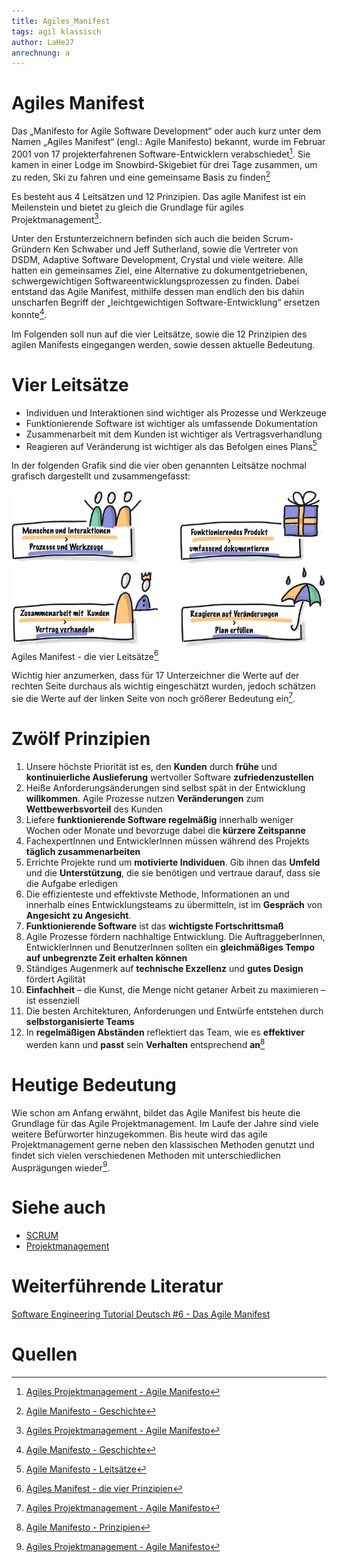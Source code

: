 ```yaml
---
title: Agiles_Manifest
tags: agil klassisch
author: LaHe27
anrechnung: a
---
```


# Agiles Manifest 

Das „Manifesto for Agile Software Development“ oder auch kurz unter dem Namen „Agiles Manifest“ (engl.: Agile Manifesto) bekannt, wurde im Februar 2001 von 17 projekterfahrenen Software-Entwicklern verabschiedet[^2]. 
Sie kamen in einer Lodge im Snowbird-Skigebiet für drei Tage zusammen, um zu reden, Ski zu fahren und eine gemeinsame Basis zu finden[^1]
 
Es besteht aus 4 Leitsätzen und 12 Prinzipien.
Das agile Manifest ist ein Meilenstein und bietet zu gleich die Grundlage für agiles Projektmanagement[^2].

Unter den Erstunterzeichnern befinden sich auch die beiden Scrum-Gründern Ken Schwaber und Jeff Sutherland, sowie die Vertreter von DSDM, Adaptive Software Development, Crystal und viele weitere. Alle hatten ein gemeinsames Ziel, eine Alternative zu dokumentgetriebenen, schwergewichtigen Softwareentwicklungsprozessen zu finden. Dabei entstand das Agile Manifest, mithilfe dessen man endlich den bis dahin unscharfen Begriff der „leichtgewichtigen Software-Entwicklung“ ersetzen konnte[^1].


Im Folgenden soll nun auf die vier Leitsätze, sowie die 12 Prinzipien des agilen Manifests eingegangen werden, sowie dessen aktuelle Bedeutung. 


# Vier Leitsätze

* Individuen und Interaktionen sind wichtiger als Prozesse und Werkzeuge
* Funktionierende Software ist wichtiger als umfassende Dokumentation
* Zusammenarbeit mit dem Kunden ist wichtiger als Vertragsverhandlung
* Reagieren auf Veränderung ist wichtiger als das Befolgen eines Plans[^3]

In der folgenden Grafik sind die vier oben genannten Leitsätze nochmal grafisch dargestellt und zusammengefasst:

![Beispielabbildung](Agiles_Manifest/AM_Prinzipien.jpeg)
Agiles Manifest - die vier Leitsätze[^4]

Wichtig hier anzumerken, dass für 17 Unterzeichner die Werte auf der rechten Seite durchaus als wichtig eingeschätzt wurden, jedoch schätzen sie die Werte auf der linken Seite von noch größerer Bedeutung ein[^2].


# Zwölf Prinzipien 

1. Unsere höchste Priorität ist es, den __Kunden__ durch __frühe__ und __kontinuierliche Auslieferung__ wertvoller Software __zufriedenzustellen__
2. Heiße Anforderungsänderungen sind selbst spät in der Entwicklung __willkommen__. Agile Prozesse nutzen __Veränderungen__ zum __Wettbewerbsvorteil__ des Kunden
3. Liefere __funktionierende Software regelmäßig__ innerhalb weniger Wochen oder Monate und bevorzuge dabei die __kürzere Zeitspanne__
4. FachexpertInnen und EntwicklerInnen müssen während des Projekts __täglich zusammenarbeiten__
5. Errichte Projekte rund um __motivierte Individuen__. Gib ihnen das __Umfeld__ und die __Unterstützung__, die sie benötigen und vertraue darauf, dass sie die Aufgabe erledigen
6. Die effizienteste und effektivste Methode, Informationen an und innerhalb eines Entwicklungsteams zu übermitteln, ist im __Gespräch__ von __Angesicht zu Angesicht__.
7. __Funktionierende Software__ ist das __wichtigste Fortschrittsmaß__
8. Agile Prozesse fördern nachhaltige Entwicklung. Die AuftraggeberInnen, EntwicklerInnen und BenutzerInnen sollten ein __gleichmäßiges Tempo auf unbegrenzte Zeit erhalten können__
9. Ständiges Augenmerk auf __technische Exzellenz__ und __gutes Design__ fördert Agilität
10. __Einfachheit__ – die Kunst, die Menge nicht getaner Arbeit zu maximieren – ist essenziell
11. Die besten Architekturen, Anforderungen und Entwürfe entstehen durch __selbstorganisierte Teams__
12. In __regelmäßigen Abständen__ reflektiert das Team, wie es __effektiver__ werden kann und __passt__ sein __Verhalten__ entsprechend __an__[^5] 


# Heutige Bedeutung

Wie schon am Anfang erwähnt, bildet das Agile Manifest bis heute die Grundlage für das Agile Projektmanagement. Im Laufe der Jahre sind viele weitere Befürworter hinzugekommen. 
Bis heute wird das agile Projektmanagement gerne neben den klassischen Methoden genutzt und findet sich vielen verschiedenen Methoden mit unterschiedlichen Ausprägungen wieder[^2].


# Siehe auch

* [SCRUM](SCRUM.md)
* [Projektmanagement](Projektmanagement.md)


# Weiterführende Literatur

[Software Engineering Tutorial Deutsch #6 - Das Agile Manifest](https://www.youtube.com/watch?v=aN-6Ha66Q9U)


# Quellen

[^1]: [Agile Manifesto - Geschichte](https://agilemanifesto.org/history.html)
[^2]: [Agiles Projektmanagement - Agile Manifesto](http://agiles-projektmanagement.org/agile-manifesto/)
[^3]: [Agile Manifesto - Leitsätze](https://agilemanifesto.org/iso/de/manifesto.html)
[^4]: [Agiles Manifest - die vier Prinzipien](https://synapsenstau.de/agiles-manifest/)
[^5]: [Agile Manifesto - Prinzipien](https://agilemanifesto.org/iso/de/principles.html)

